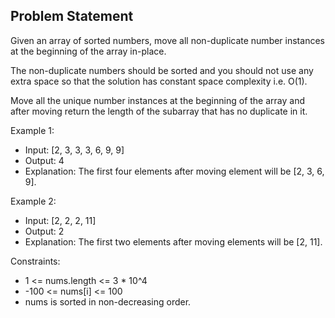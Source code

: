 ## Problem Statement
Given an array of sorted numbers, move all non-duplicate number instances at the beginning of the array in-place.

The non-duplicate numbers should be sorted and you should not use any extra space
so that the solution has constant space complexity i.e. O(1).

Move all the unique number instances at the beginning of the array and after moving return the length of the subarray that has no duplicate in it.

Example 1:
 - Input: [2, 3, 3, 3, 6, 9, 9]
 - Output: 4
 - Explanation: The first four elements after moving element will be [2, 3, 6, 9].

Example 2:
 - Input: [2, 2, 2, 11]
 - Output: 2
 - Explanation: The first two elements after moving elements will be [2, 11].

Constraints:
 - 1 <= nums.length <= 3 * 10^4
 - -100 <= nums[i] <= 100
 - nums is sorted in non-decreasing order.